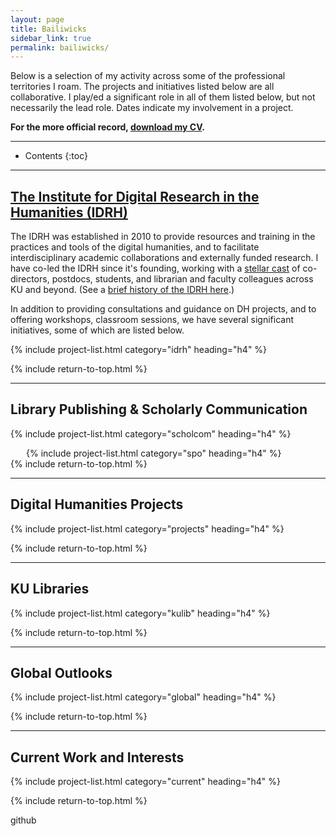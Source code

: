 ```yaml
---
layout: page
title: Bailiwicks
sidebar_link: true
permalink: bailiwicks/
---
```


Below is a selection of my activity across some of the professional territories I roam. The projects and initiatives listed below are all collaborative. I play/ed a significant role in all of them listed below, but not necessarily the lead role. Dates indicate my involvement in a project.

**For the more official record, [download my CV](../docs/rosenblum-cv.pdf).**

---

* Contents
{:toc}

---

## [The Institute for Digital Research in the Humanities (IDRH)](http://idrh.ku.edu)

The IDRH was established in 2010 to provide resources and training in the practices and tools of the digital humanities, and to facilitate interdisciplinary academic collaborations and externally funded research. I have co-led the IDRH since it's founding, working with a [stellar cast](https://idrh.ku.edu/people) of co-directors, postdocs, students, and librarian and faculty colleagues across KU and beyond. (See a [brief history of the IDRH here](https://idrh.ku.edu/history).) 

In addition to providing consultations and guidance on DH projects, and to offering workshops, classroom sessions, we have several significant initiatives, some of which are listed below.

{% include project-list.html category="idrh" heading="h4" %}

{% include return-to-top.html %}

---

## Library Publishing & Scholarly Communication


{% include project-list.html category="scholcom" heading="h4" %}
<div style="margin-left:25px;">
{% include project-list.html category="spo" heading="h4" %}
</div>
{% include return-to-top.html %}

---

## Digital Humanities Projects

{% include project-list.html category="projects" heading="h4" %}

{% include return-to-top.html %}

---

## KU Libraries

{% include project-list.html category="kulib" heading="h4" %}

{% include return-to-top.html %}

---

## Global Outlooks

{% include project-list.html category="global" heading="h4" %}

{% include return-to-top.html %}


---

## Current Work and Interests

{% include project-list.html category="current" heading="h4" %}

{% include return-to-top.html %}



<p>github</p>






